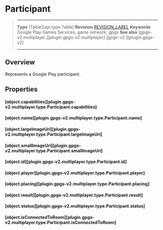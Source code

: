 # Participant

> --------------------- ------------------------------------------------------------------------------------------
> __Type__              [Table][api.type.Table]
> __Revision__          [REVISION_LABEL](REVISION_URL)
> __Keywords__          Google Play Games Services, game network, gpgs
> __See also__          [gpgs-v2.multiplayer.*][plugin.gpgs-v2.multiplayer]
>                       [gpgs-v2.*][plugin.gpgs-v2]
> --------------------- ------------------------------------------------------------------------------------------

## Overview

Represents a Google Play participant.

## Properties

#### [object.capabilities][plugin.gpgs-v2.multiplayer.type.Participant.capabilities]

#### [object.name][plugin.gpgs-v2.multiplayer.type.Participant.name]

#### [object.largeImageUri][plugin.gpgs-v2.multiplayer.type.Participant.largeImageUri]

#### [object.smallImageUri][plugin.gpgs-v2.multiplayer.type.Participant.smallImageUri]

#### [object.id][plugin.gpgs-v2.multiplayer.type.Participant.id]

#### [object.player][plugin.gpgs-v2.multiplayer.type.Participant.player]

#### [object.placing][plugin.gpgs-v2.multiplayer.type.Participant.placing]

#### [object.result][plugin.gpgs-v2.multiplayer.type.Participant.result]

#### [object.status][plugin.gpgs-v2.multiplayer.type.Participant.status]

#### [object.isConnectedToRoom][plugin.gpgs-v2.multiplayer.type.Participant.isConnectedToRoom]
